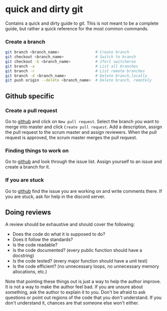 # quick and dirty git
Contains a quick and dirty guide to git.  This is not meant to be a complete guide, but rather a quick reference for the most common commands.

### Create a branch
```bash
git branch <branch_name>                # Create branch
git checkout <branch_name>              # Switch to branch
git checkout -b <branch_name>           # 2for1 switcheroo
git branch -a                           # List all branches
git branch -r                           # List remote branches
git branch -d <branch_name>             # Delete branch,locally
git push origin --delete <branch_name>  # Delete branch, remotely
```

## Github specific
### Create a pull request
Go to [github](https://github.com/ivario123/NGAC_ABE/pulls) and click on `New pull request`.  Select the branch you want to merge into master and click `Create pull request`.  Add a description, assign the pull request to the scrum master and assign reviewers. When the pull request is approved, the scrum master merges the pull request.

### Finding things to work on
Go to [github](https://github.com/ivario123/NGAC_ABE/issues) and look through the issue list.  Assign yourself to an issue and create a branch for it.

### If you are stuck
Go to [github](https://github.com/ivario123/NGAC_ABE/issues) find the issue you are working on and write comments there. If you are stuck, ask for help in the discord server.


## Doing reviews
A review should be exhaustive and should cover the following:
- Does the code do what it is supposed to do?
- Does it follow the standards?
- Is the code readable?
- Is the code documented? (every public function should have a docstring)
- Is the code tested? (every major function should have a unit test)
- Is the code efficient? (no unnecessary loops, no unnecessary memory allocations, etc.)

Note that pointing these things out is just a way to help the author improve.  It is not a way to make the author feel bad.  If you are unsure about something, ask the author to explain it to you. Don't be afraid to ask questions or point out regions of the code that you don't understand.  If you don't understand it, chances are that someone else won't either.

